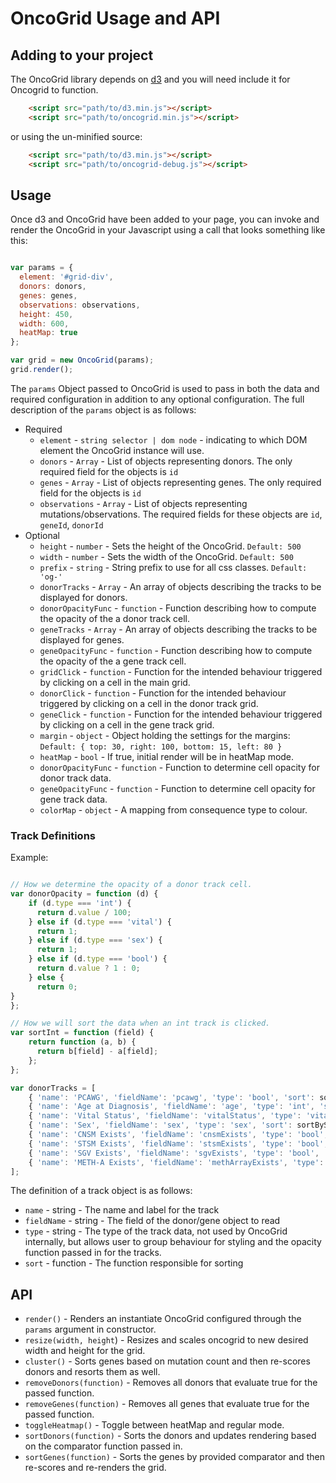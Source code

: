 # OncoGrid Usage and API


## Adding to your project

The OncoGrid library depends on [d3](https://d3js.org) and you will need include it for Oncogrid to function.

```html
    <script src="path/to/d3.min.js"></script>
    <script src="path/to/oncogrid.min.js"></script>
```

or using the un-minified source:
```html
    <script src="path/to/d3.min.js"></script>
    <script src="path/to/oncogrid-debug.js"></script>
```

## Usage

Once d3 and OncoGrid have been added to your page, you can invoke and render the OncoGrid in your Javascript using a
call that looks something like this:
```javascript

var params = {
  element: '#grid-div',
  donors: donors,
  genes: genes,
  observations: observations,
  height: 450,
  width: 600,
  heatMap: true
};

var grid = new OncoGrid(params);
grid.render();
```

The `params` Object passed to OncoGrid is used to pass in both the data and required configuration in addition to any
optional configuration. The full description of the `params` object is as follows:

* Required
  * `element` - `string selector | dom node` - indicating to which DOM element the OncoGrid instance will use.
  * `donors` - `Array` - List of objects representing donors. The only required field for the objects is `id`
  * `genes` - `Array` - List of objects representing genes. The only required field for the objects is `id`
  * `observations` - `Array` - List of objects representing mutations/observations.
  The required fields for these objects are `id`, `geneId`, `donorId`
* Optional
  * `height` - `number` - Sets the height of the OncoGrid. `Default: 500`
  * `width` - `number` - Sets the width of the OncoGrid. `Default: 500`
  * `prefix` - `string` - String prefix to use for all css classes. `Default: 'og-'`
  * `donorTracks` - `Array` - An array of objects describing the tracks to be displayed for donors.
  * `donorOpacityFunc` - `function` - Function describing how to compute the opacity of the a donor track cell.
  * `geneTracks` - `Array` - An array of objects describing the tracks to be displayed for genes.
  * `geneOpacityFunc` - `function` - Function describing how to compute the opacity of the a gene track cell.
  * `gridClick` - `function` - Function for the intended behaviour triggered by clicking on a cell in the main grid.
  * `donorClick` - `function` - Function for the intended behaviour triggered by clicking on a cell in the donor track grid.
  * `geneClick` - `function` - Function for the intended behaviour triggered by clicking on a cell in the gene track grid.
  * `margin` - `object` - Object holding the settings for the margins: `Default: { top: 30, right: 100, bottom: 15, left: 80 }`
  * `heatMap` - `bool` - If true, initial render will be in heatMap mode.
  * `donorOpacityFunc` - `function` - Function to determine cell opacity for donor track data.
  * `geneOpacityFunc` - `function` - Function to determine cell opacity for gene track data.
  * `colorMap` - `object` - A mapping from consequence type to colour.

### Track Definitions

Example:
```javascript

// How we determine the opacity of a donor track cell.
var donorOpacity = function (d) {
    if (d.type === 'int') {
      return d.value / 100;
    } else if (d.type === 'vital') {
      return 1;
    } else if (d.type === 'sex') {
      return 1;
    } else if (d.type === 'bool') {
      return d.value ? 1 : 0;
    } else {
      return 0;
}
};

// How we will sort the data when an int track is clicked.
var sortInt = function (field) {
    return function (a, b) {
      return b[field] - a[field];
    };
};

var donorTracks = [
    { 'name': 'PCAWG', 'fieldName': 'pcawg', 'type': 'bool', 'sort': sortBool},
    { 'name': 'Age at Diagnosis', 'fieldName': 'age', 'type': 'int', 'sort': sortInt},
    { 'name': 'Vital Status', 'fieldName': 'vitalStatus', 'type': 'vital', 'sort': sortByString},
    { 'name': 'Sex', 'fieldName': 'sex', 'type': 'sex', 'sort': sortByString},
    { 'name': 'CNSM Exists', 'fieldName': 'cnsmExists', 'type': 'bool', 'sort': sortBool},
    { 'name': 'STSM Exists', 'fieldName': 'stsmExists', 'type': 'bool', 'sort': sortBool},
    { 'name': 'SGV Exists', 'fieldName': 'sgvExists', 'type': 'bool', 'sort': sortBool},
    { 'name': 'METH-A Exists', 'fieldName': 'methArrayExists', 'type': 'bool', 'sort': sortBool}
];
```

The definition of a track object is as follows:
* `name` - string - The name and label for the track
* `fieldName` - string - The field of the donor/gene object to read
* `type` - string - The type of the track data, not used by OncoGrid internally, but allows user to group behaviour
for styling and the opacity function passed in for the tracks.
* `sort` - function - The function responsible for sorting


## API

* `render()` - Renders an instantiate OncoGrid configured through the `params` argument in constructor.
* `resize(width, height`) - Resizes and scales oncogrid to new desired width and height for the grid. 
* `cluster()` - Sorts genes based on mutation count and then re-scores donors and resorts them as well.
* `removeDonors(function)` - Removes all donors that evaluate true for the passed function.
* `removeGenes(function)` - Removes all genes that evaluate true for the passed function.
* `toggleHeatmap()` - Toggle between heatMap and regular mode.
* `sortDonors(function)` - Sorts the donors and updates rendering based on the comparator function passed in.
* `sortGenes(function)` - Sorts the genes by provided comparator and then re-scores and re-renders the grid.
